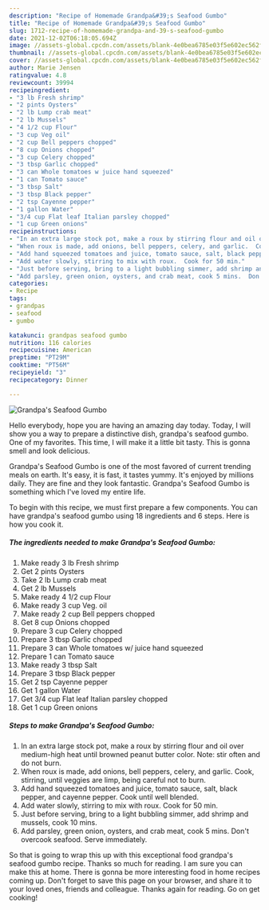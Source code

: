 ```yaml
---
description: "Recipe of Homemade Grandpa&#39;s Seafood Gumbo"
title: "Recipe of Homemade Grandpa&#39;s Seafood Gumbo"
slug: 1712-recipe-of-homemade-grandpa-and-39-s-seafood-gumbo
date: 2021-12-02T06:18:05.694Z
image: //assets-global.cpcdn.com/assets/blank-4e0bea6785e03f5e602ec562f230caae08da540cada707380b4fe1bbebba43da.png
thumbnail: //assets-global.cpcdn.com/assets/blank-4e0bea6785e03f5e602ec562f230caae08da540cada707380b4fe1bbebba43da.png
cover: //assets-global.cpcdn.com/assets/blank-4e0bea6785e03f5e602ec562f230caae08da540cada707380b4fe1bbebba43da.png
author: Marie Jensen
ratingvalue: 4.8
reviewcount: 39994
recipeingredient:
- "3 lb Fresh shrimp"
- "2 pints Oysters"
- "2 lb Lump crab meat"
- "2 lb Mussels"
- "4 1/2 cup Flour"
- "3 cup Veg oil"
- "2 cup Bell peppers chopped"
- "8 cup Onions chopped"
- "3 cup Celery chopped"
- "3 tbsp Garlic chopped"
- "3 can Whole tomatoes w juice hand squeezed"
- "1 can Tomato sauce"
- "3 tbsp Salt"
- "3 tbsp Black pepper"
- "2 tsp Cayenne pepper"
- "1 gallon Water"
- "3/4 cup Flat leaf Italian parsley chopped"
- "1 cup Green onions"
recipeinstructions:
- "In an extra large stock pot, make a roux by stirring flour and oil over medium-high heat until browned peanut butter color.  Note: stir often and do not burn."
- "When roux is made, add onions, bell peppers, celery, and garlic.  Cook, stirring, until veggies are limp, being careful not to burn."
- "Add hand squeezed tomatoes and juice, tomato sauce, salt, black pepper, and cayenne pepper.  Cook until well blended."
- "Add water slowly, stirring to mix with roux.  Cook for 50 min."
- "Just before serving, bring to a light bubbling simmer, add shrimp and mussels, cook 10 mins."
- "Add parsley, green onion, oysters, and crab meat, cook 5 mins.  Don't overcook seafood.  Serve immediately."
categories:
- Recipe
tags:
- grandpas
- seafood
- gumbo

katakunci: grandpas seafood gumbo 
nutrition: 116 calories
recipecuisine: American
preptime: "PT29M"
cooktime: "PT56M"
recipeyield: "3"
recipecategory: Dinner

---
```



![Grandpa's Seafood Gumbo](//assets-global.cpcdn.com/assets/blank-4e0bea6785e03f5e602ec562f230caae08da540cada707380b4fe1bbebba43da.png)

Hello everybody, hope you are having an amazing day today. Today, I will show you a way to prepare a distinctive dish, grandpa's seafood gumbo. One of my favorites. This time, I will make it a little bit tasty. This is gonna smell and look delicious.



Grandpa's Seafood Gumbo is one of the most favored of current trending meals on earth. It's easy, it is fast, it tastes yummy. It's enjoyed by millions daily. They are fine and they look fantastic. Grandpa's Seafood Gumbo is something which I've loved my entire life.


To begin with this recipe, we must first prepare a few components. You can have grandpa's seafood gumbo using 18 ingredients and 6 steps. Here is how you cook it.

<!--inarticleads1-->

##### The ingredients needed to make Grandpa's Seafood Gumbo:

1. Make ready 3 lb Fresh shrimp
1. Get 2 pints Oysters
1. Take 2 lb Lump crab meat
1. Get 2 lb Mussels
1. Make ready 4 1/2 cup Flour
1. Make ready 3 cup Veg. oil
1. Make ready 2 cup Bell peppers chopped
1. Get 8 cup Onions chopped
1. Prepare 3 cup Celery chopped
1. Prepare 3 tbsp Garlic chopped
1. Prepare 3 can Whole tomatoes w/ juice hand squeezed
1. Prepare 1 can Tomato sauce
1. Make ready 3 tbsp Salt
1. Prepare 3 tbsp Black pepper
1. Get 2 tsp Cayenne pepper
1. Get 1 gallon Water
1. Get 3/4 cup Flat leaf Italian parsley chopped
1. Get 1 cup Green onions




<!--inarticleads2-->

##### Steps to make Grandpa's Seafood Gumbo:

1. In an extra large stock pot, make a roux by stirring flour and oil over medium-high heat until browned peanut butter color.  Note: stir often and do not burn.
1. When roux is made, add onions, bell peppers, celery, and garlic.  Cook, stirring, until veggies are limp, being careful not to burn.
1. Add hand squeezed tomatoes and juice, tomato sauce, salt, black pepper, and cayenne pepper.  Cook until well blended.
1. Add water slowly, stirring to mix with roux.  Cook for 50 min.
1. Just before serving, bring to a light bubbling simmer, add shrimp and mussels, cook 10 mins.
1. Add parsley, green onion, oysters, and crab meat, cook 5 mins.  Don't overcook seafood.  Serve immediately.




So that is going to wrap this up with this exceptional food grandpa's seafood gumbo recipe. Thanks so much for reading. I am sure you can make this at home. There is gonna be more interesting food in home recipes coming up. Don't forget to save this page on your browser, and share it to your loved ones, friends and colleague. Thanks again for reading. Go on get cooking!
